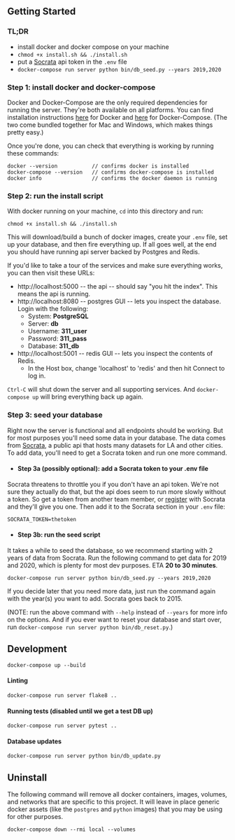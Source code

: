 ## Getting Started

### TL;DR
  - install docker and docker compose on your machine
  - `chmod +x install.sh && ./install.sh`
  - put a [Socrata](https://dev.socrata.com/) api token in the `.env` file
  - `docker-compose run server python bin/db_seed.py --years 2019,2020`

### Step 1: install docker and docker-compose
Docker and Docker-Compose are the only required dependencies for running the server. They're both  available on all platforms. You can find installation instructions [here](https://docs.docker.com/compose/install/) for Docker and [here](https://docs.docker.com/compose/install/) for Docker-Compose. (The two come bundled together for Mac and Windows, which makes things pretty easy.)

Once you're done, you can check that everything is working by running these commands:
```
docker --version           // confirms docker is installed
docker-compose --version   // confirms docker-compose is installed
docker info                // confirms the docker daemon is running
```

### Step 2: run the install script
With docker running on your machine, `cd` into this directory and run:
```
chmod +x install.sh && ./install.sh
```
This will download/build a bunch of docker images, create your `.env` file, set up your database, and then fire everything up. If all goes well, at the end you should have running api server backed by Postgres and Redis.

If you'd like to take a tour of the services and make sure everything works, you can then visit these URLs:
- http://localhost:5000 -- the api -- should say "you hit the index". This means the api is running.
- http://localhost:8080 -- postgres GUI -- lets you inspect the database. Login with the following:
  - System: **PostgreSQL**
  - Server: **db**
  - Username: **311_user**
  - Password: **311_pass**
  - Database: **311_db**
- http://localhost:5001 -- redis GUI -- lets you inspect the contents of Redis.
  - In the Host box, change 'localhost' to 'redis' and then hit Connect to log in.

`Ctrl-C` will shut down the server and all supporting services. And `docker-compose up` will bring everything back up again.

### Step 3: seed your database
Right now the server is functional and all endpoints should be working. But for most purposes you'll need some data in your database. The data comes from [Socrata](https://dev.socrata.com/), a public api that hosts many datasets for LA and other cities. To add data, you'll need to get a Socrata token and run one more command.

- #### Step 3a (possibly optional): add a Socrata token to your .env file
Socrata threatens to throttle you if you don't have an api token. We're not sure they actually do that, but the api does seem to run more slowly without a token. So get a token from another team member, or [register](https://opendata.socrata.com/login) with Socrata and they'll give you one. Then add it to the Socrata section in your `.env` file:
```
SOCRATA_TOKEN=thetoken
```
- #### Step 3b: run the seed script
It takes a while to seed the database, so we recommend starting with 2 years of data from Socrata. Run the following command to get data for 2019 and 2020, which is plenty for most dev purposes. ETA **20 to 30 minutes**.
```
docker-compose run server python bin/db_seed.py --years 2019,2020
```
If you decide later that you need more data, just run the command again with the year(s) you want to add. Socrata goes back to 2015.

(NOTE: run the above command with `--help` instead of `--years` for more info on the options. And if you ever want to reset your database and start over, run `docker-compose run server python bin/db_reset.py`.)


## Development
```
docker-compose up --build
```

#### Linting
```
docker-compose run server flake8 ..
```

#### Running tests (disabled until we get a test DB up)
```
docker-compose run server pytest ..
```

#### Database updates
```
docker-compose run server python bin/db_update.py
```


## Uninstall
The following command will remove all docker containers, images, volumes, and networks that are specific to this project. It will leave in place generic docker assets (like the `postgres` and `python` images) that you may be using for other purposes.
```
docker-compose down --rmi local --volumes
```
